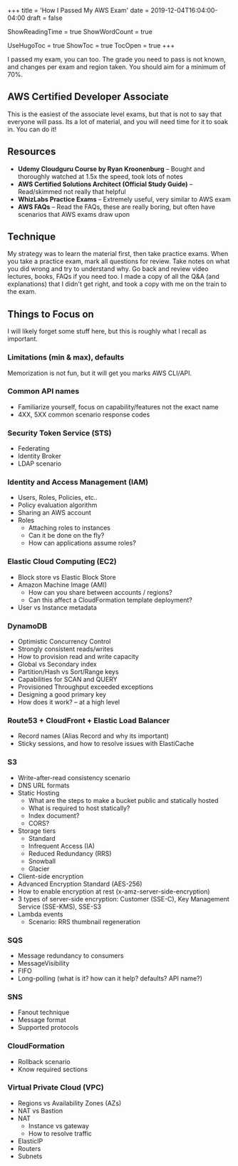 +++
title = 'How I Passed My AWS Exam'
date = 2019-12-04T16:04:00-04:00
draft = false

ShowReadingTime = true
ShowWordCount = true

UseHugoToc = true
ShowToc = true
TocOpen = true
+++

I passed my exam, you can too.
The grade you need to pass is not known, and changes per exam and region taken.
You should aim for a minimum of 70%.

## AWS Certified Developer Associate
This is the easiest of the associate level exams, but that is not to say that everyone will pass.
Its a lot of material, and you will need time for it to soak in.
You can do it!

## Resources
- **Udemy Cloudguru Course by Ryan Kroonenburg** – Bought and thoroughly watched at 1.5x the speed, took lots of notes
- **AWS Certified Solutions Architect (Official Study Guide)** – Read/skimmed not really that helpful
- **WhizLabs Practice Exams** – Extremely useful, very similar to AWS exam
- **AWS FAQs** – Read the FAQs, these are really boring, but often have scenarios that AWS exams draw upon

## Technique
My strategy was to learn the material first, then take practice exams.
When you take a practice exam, mark all questions for review.
Take notes on what you did wrong and try to understand why.
Go back and review video lectures, books, FAQs if you need too.
I made a copy of all the Q&A (and explanations) that I didn't get right, and took a copy with me on the train to the exam.

## Things to Focus on
I will likely forget some stuff here, but this is roughly what I recall as important.

### Limitations (min & max), defaults
Memorization is not fun, but it will get you marks AWS CLI/API.

### Common API names
- Familiarize yourself, focus on capability/features not the exact name
- 4XX, 5XX common scenario response codes

### Security Token Service (STS)
- Federating
- Identity Broker
- LDAP scenario

### Identity and Access Management (IAM)
- Users, Roles, Policies, etc..
- Policy evaluation algorithm
- Sharing an AWS account
- Roles
  - Attaching roles to instances
  - Can it be done on the fly?
  - How can applications assume roles?

### Elastic Cloud Computing (EC2)
- Block store vs Elastic Block Store
- Amazon Machine Image (AMI)
  - How can you share between accounts / regions?
  - Can this affect a CloudFormation template deployment?
- User vs Instance metadata

### DynamoDB
- Optimistic Concurrency Control
- Strongly consistent reads/writes
- How to provision read and write capacity
- Global vs Secondary index
- Partition/Hash vs Sort/Range keys
- Capabilities for SCAN and QUERY
- Provisioned Throughput exceeded exceptions
- Designing a good primary key
- How does it work? – at a high level

### Route53 + CloudFront + Elastic Load Balancer
- Record names (Alias Record and why its important)
- Sticky sessions, and how to resolve issues with ElastiCache

### S3
- Write-after-read consistency scenario
- DNS URL formats
- Static Hosting
  - What are the steps to make a bucket public and statically hosted
  - What is required to host statically?
  - Index document?
  - CORS?
- Storage tiers
  - Standard
  - Infrequent Access (IA)
  - Reduced Redundancy (RRS)
  - Snowball
  - Glacier
- Client-side encryption
- Advanced Encryption Standard (AES-256)
- How to enable encryption at rest (x-amz-server-side-encryption)
- 3 types of server-side encryption: Customer (SSE-C), Key Management Service (SSE-KMS), SSE-S3
- Lambda events
  - Scenario: RRS thumbnail regeneration

### SQS
- Message redundancy to consumers
- MessageVisibility
- FIFO
- Long-polling (what is it? how can it help? defaults? API name?)

### SNS
- Fanout technique
- Message format
- Supported protocols

### CloudFormation
- Rollback scenario
- Know required sections

### Virtual Private Cloud (VPC)
- Regions vs Availability Zones (AZs)
- NAT vs Bastion
- NAT
  - Instance vs gateway
  - How to resolve traffic
- ElasticIP
- Routers
- Subnets
